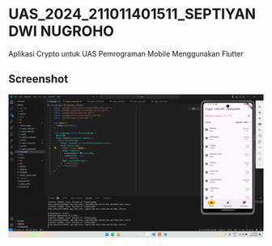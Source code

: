 # UAS_2024_211011401511_SEPTIYAN DWI NUGROHO

Aplikasi Crypto untuk UAS Pemrograman Mobile Menggunakan Flutter

## Screenshot

![Screenshot](screenshot.png)


